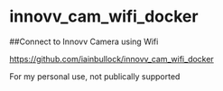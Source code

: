 # innovv_cam_wifi_docker
##Connect to Innovv Camera using Wifi

https://github.com/iainbullock/innovv_cam_wifi_docker

For my personal use, not publically supported
